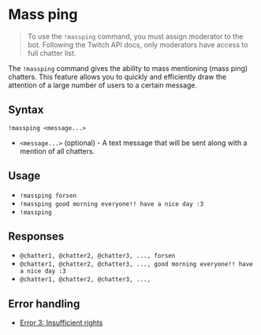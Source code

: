 # Mass ping

> To use the `!massping` command, you must assign moderator to the bot.
> Following the Twitch API docs, only moderators have access to full chatter list.

The `!massping` command gives the ability to mass mentioning (mass ping) chatters.
This feature allows you to quickly and efficiently draw the attention of a large number of users to a certain message.

## Syntax
`!massping <message...>`
+ `<message...>` (optional) - A text message that will be sent along with a mention of all chatters.

## Usage
+ `!massping forsen`
+ `!massping good morning everyone!! have a nice day :3`
+ `!massping`

## Responses
+ `@chatter1, @chatter2, @chatter3, ..., forsen`
+ `@chatter1, @chatter2, @chatter3, ..., good morning everyone!! have a nice day :3`
+ `@chatter1, @chatter2, @chatter3, ...,`

## Error handling
+ [Error 3: Insufficient rights](/help/errors#3)
